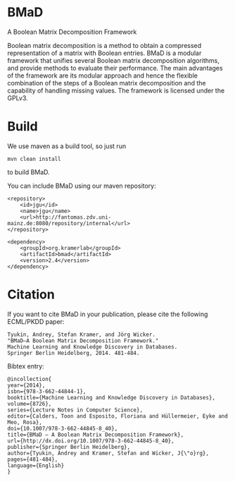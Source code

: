 BMaD
====

A Boolean Matrix Decomposition Framework


Boolean matrix decomposition is a method to obtain a compressed
representation of a matrix with Boolean entries. BMaD is a modular
framework that unifies several Boolean matrix decomposition
algorithms, and provide methods to evaluate their performance. The
main advantages of the framework are its modular approach and hence
the flexible combination of the steps of a Boolean matrix
decomposition and the capability of handling missing values. The
framework is licensed under the GPLv3.  


Build
=====

We use maven as a build tool, so just run

```
mvn clean install
```

to build BMaD. 

You can include BMaD using our maven repository:

```
<repository>
	<id>jgu</id>
	<name>jgu</name>
	<url>http://fantomas.zdv.uni-mainz.de:8080/repository/internal</url>
</repository>
```
```
<dependency>
	<groupId>org.kramerlab</groupId>
	<artifactId>bmad</artifactId>
	<version>2.4</version>
</dependency>
```


Citation
========

If you want to cite BMaD in your publication, please cite the
following ECML/PKDD paper: 

```
Tyukin, Andrey, Stefan Kramer, and Jörg Wicker. 
"BMaD–A Boolean Matrix Decomposition Framework." 
Machine Learning and Knowledge Discovery in Databases. 
Springer Berlin Heidelberg, 2014. 481-484.
```
Bibtex entry:

```
@incollection{
year={2014},
isbn={978-3-662-44844-1},
booktitle={Machine Learning and Knowledge Discovery in Databases},
volume={8726},
series={Lecture Notes in Computer Science},
editor={Calders, Toon and Esposito, Floriana and Hüllermeier, Eyke and Meo, Rosa},
doi={10.1007/978-3-662-44845-8_40},
title={BMaD – A Boolean Matrix Decomposition Framework},
url={http://dx.doi.org/10.1007/978-3-662-44845-8_40},
publisher={Springer Berlin Heidelberg},
author={Tyukin, Andrey and Kramer, Stefan and Wicker, J{\"o}rg},
pages={481-484},
language={English}
}
```

